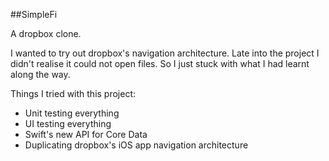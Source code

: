 ##SimpleFi

A dropbox clone. 

I wanted to try out dropbox's navigation architecture. Late into the project I didn't realise it could not open files. So I just stuck with what I had learnt along the way.

Things I tried with this project:
- Unit testing everything
- UI testing everything
- Swift's new API for Core Data
- Duplicating dropbox's iOS app navigation architecture
